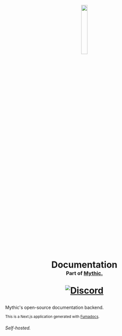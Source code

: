 <h1 align="center">
  <br>
  <a href="https://getmythic.app">
    <img src="https://github.com/MythicApp/Mythic/assets/41133734/55df5b7d-f40f-4048-a5d9-e3746d92e138" 
      style="width: 20%; height: 20%;">
  </a>

  Documentation
  <br>
  <sub><sub><sub>Part of <a href="https://getmythic.app">Mythic.</a></sub></sub></sub>

  [![Discord](https://img.shields.io/discord/1154998702650425397?color=5865F2)](https://discord.com/invite/58NZ7fFqPy)
</h1>

Mythic's open-source documentation backend.

<sub>This is a Next.js application generated with <a href="https://github.com/fuma-nama/fumadocs">Fumadocs</a>.</sub>

###### Self-hosted.
